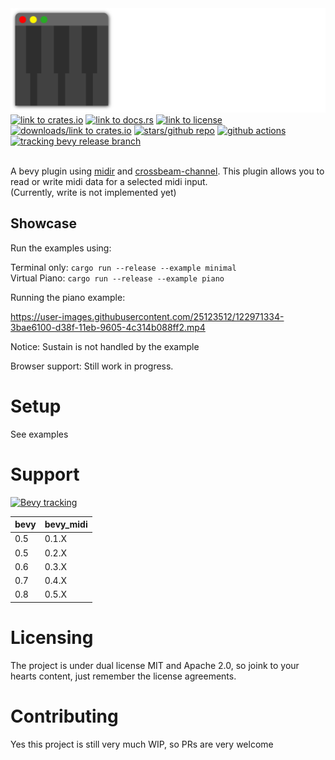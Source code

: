 <div align="left">
<a href="https://github.com/BlackPhlox/bevy_midi"><img src="https://raw.githubusercontent.com/BlackPhlox/BlackPhlox/master/bevy_midi.svg" alt="bevy_midi"></a>
</div>


<div align="left">
<a href="https://crates.io/crates/bevy_midi"><img src="https://img.shields.io/crates/v/bevy_midi" alt="link to crates.io"></a>
<a href="https://docs.rs/bevy_midi"><img src="https://docs.rs/bevy_midi/badge.svg" alt="link to docs.rs"></a>
<a href="https://github.com/BlackPhlox/bevy_midi/blob/master/LICENSE-MIT"><img src="https://img.shields.io/crates/l/bevy_midi" alt="link to license"></a>
<a href="https://crates.io/crates/bevy_midi"><img src="https://img.shields.io/crates/d/bevy_midi" alt="downloads/link to crates.io"></a>   
<a href="https://github.com/BlackPhlox/bevy_midi"><img src="https://img.shields.io/github/stars/BlackPhlox/bevy_midi" alt="stars/github repo"></a>
<a href="https://github.com/BlackPhlox/bevy_midi/actions/workflows/master.yml"><img src="https://github.com/BlackPhlox/bevy_midi/actions/workflows/master.yml/badge.svg" alt="github actions"></a>
<a href="https://github.com/bevyengine/bevy/blob/main/docs/plugins_guidelines.md#main-branch-tracking"><img src="https://img.shields.io/badge/Bevy%20tracking-released%20version-lightblue" alt="tracking bevy release branch"></a>
</div>
</br>

A bevy plugin using [midir](https://github.com/Boddlnagg/midir) and [crossbeam-channel](https://github.com/crossbeam-rs/crossbeam). This plugin allows you to read or write midi data for a selected midi input.</br>(Currently, write is not implemented yet)
## Showcase

Run the examples using:</br>

Terminal only: 
`cargo run --release --example minimal`</br>
Virtual Piano: `cargo run --release --example piano`

Running the piano example:</br>

https://user-images.githubusercontent.com/25123512/122971334-3bae6100-d38f-11eb-9605-4c314b088ff2.mp4

Notice: Sustain is not handled by the example

Browser support: Still work in progress.
# Setup

See examples

# Support
[![Bevy tracking](https://img.shields.io/badge/Bevy%20tracking-released%20version-lightblue)](https://github.com/bevyengine/bevy/blob/main/docs/plugins_guidelines.md#main-branch-tracking)

|bevy|bevy_midi|
|---|---|
|0.5|0.1.X|
|0.5|0.2.X|
|0.6|0.3.X|
|0.7|0.4.X|
|0.8|0.5.X|

# Licensing
The project is under dual license MIT and Apache 2.0, so joink to your hearts content, just remember the license agreements.

# Contributing
Yes this project is still very much WIP, so PRs are very welcome

